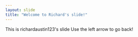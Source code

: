 ```yaml
---
layout: slide
title: "Welcome to Richard's slide!"
---
```

This is richardaustin123's slide
Use the left arrow to go back!
